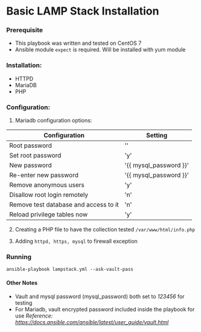 # Basic LAMP Stack Installation

### Prerequisite
 - This playbook was written and tested on CentOS 7
 - Ansible module `expect` is required. Will be installed with yum module


### Installation:
 - HTTPD
 - MariaDB
 - PHP


### Configuration:
1. Mariadb configuration options:

  | Configuration  | Setting |
  | -------------- | ------- |
  | Root password | '' |
  | Set root password | 'y' |
  | New password | '{{ mysql_password }}' |
  | Re-enter new password | '{{ mysql_password }}' |
  | Remove anonymous users | 'y' |
  | Disallow root login remotely  | 'n' |
  | Remove test database and access to it | 'n' |
  | Reload privilege tables now | 'y' |

2. Creating a PHP file to have the collection tested
`/var/www/html/info.php`

3. Adding `httpd, https, mysql` to firewall exception


### Running
`ansible-playbook lampstack.yml --ask-vault-pass`


#### Other Notes
- Vault and mysql password (mysql_password) both set to *123456* for testing
- For Mariadb, vault encrypted password included inside the playbook for use 
*Reference:
https://docs.ansible.com/ansible/latest/user_guide/vault.html*




